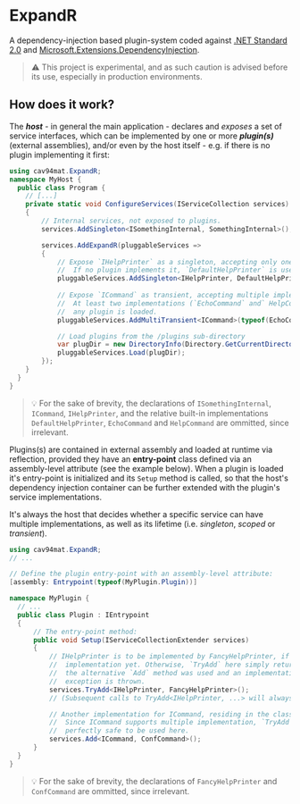 # ExpandR
A dependency-injection based plugin-system coded against
[.NET Standard 2.0](https://docs.microsoft.com/dotnet/standard/net-standard) and
[Microsoft.Extensions.DependencyInjection](https://docs.microsoft.com/aspnet/core/fundamentals/dependency-injection).

> :warning: This project is experimental, and as such caution is advised before its use, especially in production environments.

## How does it work?
The ***host*** - in general the main application - declares and _exposes_ a set of service interfaces, which can be
implemented by one or more ***plugin(s)*** (external assemblies), and/or even by the host itself - e.g. if there is no
plugin implementing it first:

```csharp
using cav94mat.ExpandR;
namespace MyHost {
  public class Program {
    // [...]
    private static void ConfigureServices(IServiceCollection services)
    {    
        // Internal services, not exposed to plugins.
        services.AddSingleton<ISomethingInternal, SomethingInternal>(); 

        services.AddExpandR(pluggableServices =>
        {
            // Expose `IHelpPrinter` as a singleton, accepting only one implementation.
            //  If no plugin implements it, `DefaultHelpPrinter` is used.
            pluggableServices.AddSingleton<IHelpPrinter, DefaultHelpPrinter>();        
            
            // Expose `ICommand` as transient, accepting multiple implementations.
            //  At least two implementations (`EchoCommand` and` HelpCommand`) are always registered before
            //  any plugin is loaded.
            pluggableServices.AddMultiTransient<ICommand>(typeof(EchoCommand), typeof(HelpCommand));

            // Load plugins from the /plugins sub-directory
            var plugDir = new DirectoryInfo(Directory.GetCurrentDirectory()).CreateSubdirectory("plugins");
            pluggableServices.Load(plugDir);
        });
    }
  }
}
```
> :bulb: For the sake of brevity, the declarations of `ISomethingInternal`, `ICommand`, `IHelpPrinter`, and
> the relative built-in implementations `DefaultHelpPrinter`, `EchoCommand` and `HelpCommand` are ommitted, since irrelevant.

Plugins(s) are contained in external assembly and loaded at runtime via reflection, provided they have an **entry-point**
class defined via an assembly-level attribute (see the example below). When a plugin is loaded it's entry-point is
initialized and its `Setup` method is called, so that the host's dependency injection container can be further extended
with the plugin's service implementations.

It's always the host that decides whether a specific service can have multiple implementations, as well as its lifetime
(i.e. _singleton_, _scoped_ or _transient_).

```csharp
using cav94mat.ExpandR;
// ...

// Define the plugin entry-point with an assembly-level attribute:
[assembly: Entrypoint(typeof(MyPlugin.Plugin))]

namespace MyPlugin {
  // ...
  public class Plugin : IEntrypoint
  {
      // The entry-point method:
      public void Setup(IServiceCollectionExtender services)
      {
          // IHelpPrinter is to be implemented by FancyHelpPrinter, if no plugin has provided an
          //  implementation yet. Otherwise, `TryAdd` here simply returns false. On the other hand, if
          //  the alternative `Add` method was used and an implementation already exists, an
          //  exception is thrown.
          services.TryAdd<IHelpPrinter, FancyHelpPrinter>();
          // (Subsequent calls to TryAdd<IHelpPrinter, ...> will always return false.

          // Another implementation for ICommand, residing in the class MyPlugin.ConfCommand, is added.
          //  Since ICommand supports multiple implementation, `TryAdd` always returns true and `Add` is
          //  perfectly safe to be used here.
          services.Add<ICommand, ConfCommand>();
      }
  }
}
```
> :bulb: For the sake of brevity, the declarations of `FancyHelpPrinter` and `ConfCommand` are ommitted, since irrelevant.


